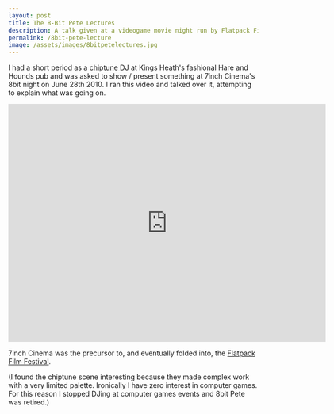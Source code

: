 ```yaml
---
layout: post
title: The 8-Bit Pete Lectures
description: A talk given at a videogame movie night run by Flatpack Film Festival
permalink: /8bit-pete-lecture
image: /assets/images/8bitpetelectures.jpg
---
```


I had a short period as a [chiptune DJ](https://en.wikipedia.org/wiki/Chiptune) at Kings Heath's fashional Hare and Hounds pub and was asked to show / present something at 7inch Cinema's 8bit night on June 28th 2010. I ran this video and talked over it, attempting to explain what was going on. 

<iframe src="https://player.vimeo.com/video/12914811" width="640" height="480" frameborder="0" allow="autoplay; fullscreen" allowfullscreen></iframe>

7inch Cinema was the precursor to, and eventually folded into, the [Flatpack Film Festival](http://flatpackfestival.org.uk). 

(I found the chiptune scene interesting because they made complex work with a very limited palette. Ironically I have zero interest in computer games. For this reason I stopped DJing at computer games events and 8bit Pete was retired.) 